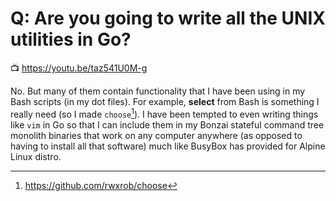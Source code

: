 # Q: Are you going to write all the UNIX utilities in Go?

📺 <https://youtu.be/taz541U0M-g>

No. But many of them contain functionality that I have been using in my Bash scripts (in my dot files). For example, **select** from Bash is something I really need (so I made `choose`[^1]). I have been tempted to even writing things like `vim` in Go so that I can include them in my Bonzai stateful command tree monolith binaries that work on any computer anywhere (as opposed to having to install all that software) much like BusyBox has provided for Alpine Linux distro.

[^1]: https://github.com/rwxrob/choose
